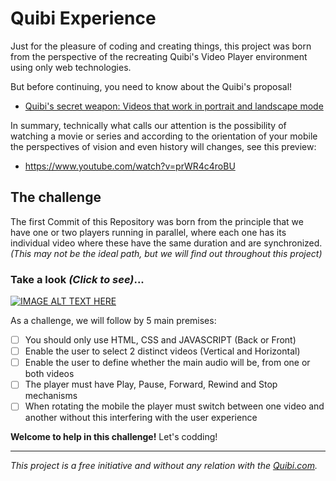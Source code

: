 # Quibi Experience

Just for the pleasure of coding and creating things, this project was born from the perspective of the recreating Quibi's Video Player environment using only web technologies.

But before continuing, you need to know about the Quibi's proposal!
- [Quibi's secret weapon: Videos that work in portrait and landscape mode](
https://www.engadget.com/2020/01/08/quibi-mobile-video-turnstyle/?guccounter=1&utm_source=The+BRIEF+Newsletter&utm_campaign=56093644df-News_TB_605&utm_medium=email&utm_term=0_7b4f9a465c-560696)

In summary, technically what calls our attention is the possibility of watching a movie or series and according to the orientation of your mobile the perspectives of vision and even history will changes, see this preview:
- https://www.youtube.com/watch?v=prWR4c4roBU

 
## The challenge
The first Commit of this Repository was born from the principle that we have one or two players running in parallel, where each one has its individual video where these have the same duration and are synchronized. *(This may not be the ideal path, but we will find out throughout this project)*

### Take a look *(Click to see)*...<br>
[![IMAGE ALT TEXT HERE](https://img.youtube.com/vi/j1jZYLMBZcY/0.jpg)](https://www.youtube.com/watch?v=j1jZYLMBZcY)
 


As a challenge, we will follow by 5 main premises:
- [ ] You should only use HTML, CSS and JAVASCRIPT (Back or Front)
- [ ] Enable the user to select 2 distinct videos (Vertical and Horizontal)
- [ ] Enable the user to define whether the main audio will be, from one or both videos
- [ ] The player must have Play, Pause, Forward, Rewind and Stop mechanisms
- [ ] When rotating the mobile the player must switch between one video and another without this interfering with the user experience

**Welcome to help in this challenge!**
Let's codding!

----
*This project is a free initiative and without any relation with the [Quibi.com](Quibi.com).*
